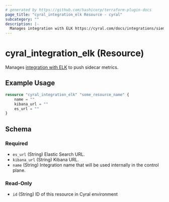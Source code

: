 ```yaml
---
# generated by https://github.com/hashicorp/terraform-plugin-docs
page_title: "cyral_integration_elk Resource - cyral"
subcategory: ""
description: |-
  Manages integration with ELK https://cyral.com/docs/integrations/siem/elk/ to push sidecar metrics.
---
```


# cyral_integration_elk (Resource)

Manages [integration with ELK](https://cyral.com/docs/integrations/siem/elk/) to push sidecar metrics.

## Example Usage

```terraform
resource "cyral_integration_elk" "some_resource_name" {
    name = ""
    kibana_url = ""
    es_url = ""
}
```

<!-- schema generated by tfplugindocs -->

## Schema

### Required

- `es_url` (String) Elastic Search URL.
- `kibana_url` (String) Kibana URL.
- `name` (String) Integration name that will be used internally in the control plane.

### Read-Only

- `id` (String) ID of this resource in Cyral environment
